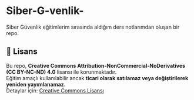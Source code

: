 # Siber-G-venlik-
Siber Güvenlik eğitimlerim sırasında aldığım ders notlarımdan oluşan bir repo. 
## 📜 Lisans  
Bu repo, **Creative Commons Attribution-NonCommercial-NoDerivatives (CC BY-NC-ND) 4.0** lisansı ile korunmaktadır.  
Eğitim amaçlı kullanılabilir ancak **ticari olarak satılamaz veya değiştirilerek yeniden yayımlanamaz**.  
Detaylar için: [Creative Commons Lisansı](https://creativecommons.org/licenses/by-nc-nd/4.0/)
